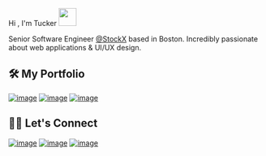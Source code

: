 <span align="center">Hi , I'm Tucker <img src="https://media.giphy.com/media/hvRJCLFzcasrR4ia7z/giphy.gif" width="35"></span>

<span id="subheader" align="center">Senior Software Engineer <a href="https://github.com/stockx">@StockX</a> based in Boston. Incredibly passionate about web applications & UI/UX design.</span>

## 🛠️ My Portfolio
[![image](https://img.shields.io/badge/Personal%20Website%20&%20Blog-234F1E?style=for-the-badge&logo=windowsterminal&labelColor=234F1E)](https://tuckermassad.com)
[![image](https://img.shields.io/badge/Codepen%20Profile-333333?style=for-the-badge&logo=codepen&labelColor=333333)](https://codepen.io/tuckermassad)
[![image](https://img.shields.io/badge/Financhle%20%28The%20Wordle%20of%20Finance%29-DE970B?style=for-the-badge&labelColor=DE970B)](https://financhle.com)


## 🙋‍♂️ Let's Connect

[![image](https://img.shields.io/badge/LinkedIn-0077B5?style=for-the-badge&logo=linkedin&logoColor=white)](https://www.linkedin.com/in/TuckerMassad/)
[![image](https://img.shields.io/badge/Twitter-1DA1F2?style=for-the-badge&logo=twitter&logoColor=white)](https://twitter.com/TuckerCodes)
[![image](https://img.shields.io/badge/Gmail-D14836?style=for-the-badge&logo=gmail&logoColor=white)](mailto:tuckermassad@gmail.com)
